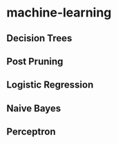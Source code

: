 # machine-learning

## Decision Trees

## Post Pruning

## Logistic Regression

## Naive Bayes

## Perceptron
